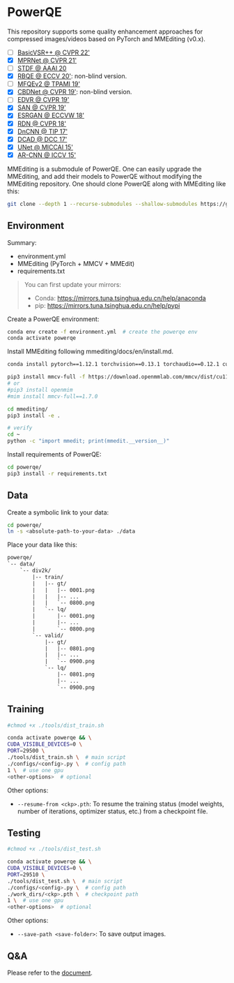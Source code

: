 # PowerQE

This repository supports some quality enhancement approaches for compressed images/videos based on PyTorch and MMEditing (v0.x).

- [ ] [BasicVSR++ @ CVPR 22'](https://arxiv.org/abs/2104.13371)
- [x] [MPRNet @ CVPR 21'](https://github.com/swz30/MPRNet)
- [ ] [STDF @ AAAI 20](https://github.com/ryanxingql/stdf-pytorch)
- [x] [RBQE @ ECCV 20'](https://arxiv.org/abs/2006.16581): non-blind version.
- [ ] [MFQEv2 @ TPAMI 19'](https://github.com/ryanxingql/mfqev2.0)
- [x] [CBDNet @ CVPR 19'](https://arxiv.org/abs/1807.04686): non-blind version.
- [ ] [EDVR @ CVPR 19'](https://arxiv.org/abs/1905.02716)
- [x] [SAN @ CVPR 19'](https://github.com/daitao/SAN)
- [x] [ESRGAN @ ECCVW 18'](https://arxiv.org/abs/1809.00219)
- [x] [RDN @ CVPR 18'](https://arxiv.org/abs/1802.08797)
- [x] [DnCNN @ TIP 17'](https://arxiv.org/abs/1608.03981)
- [x] [DCAD @ DCC 17'](https://ieeexplore.ieee.org/abstract/document/7923714)
- [x] [UNet @ MICCAI 15'](https://arxiv.org/abs/1505.04597)
- [x] [AR-CNN @ ICCV 15'](https://arxiv.org/abs/1504.06993)

MMEditing is a submodule of PowerQE. One can easily upgrade the MMEditing, and add their models to PowerQE without modifying the MMEditing repository. One should clone PowerQE along with MMEditing like this:

```bash
git clone --depth 1 --recurse-submodules --shallow-submodules https://github.com/ryanxingql/powerqe.git
```

## Environment

Summary:

- environment.yml
- MMEditing (PyTorch + MMCV + MMEdit)
- requirements.txt

> You can first update your mirrors:
>
> - Conda: https://mirrors.tuna.tsinghua.edu.cn/help/anaconda
> - pip: https://mirrors.tuna.tsinghua.edu.cn/help/pypi

Create a PowerQE environment:

```bash
conda env create -f environment.yml  # create the powerqe env
conda activate powerqe
```

Install MMEditing following mmediting/docs/en/install.md.

```bash
conda install pytorch==1.12.1 torchvision==0.13.1 torchaudio==0.12.1 cudatoolkit=11.3 -c pytorch

pip3 install mmcv-full -f https://download.openmmlab.com/mmcv/dist/cu113/torch1.12/index.html
# or
#pip3 install openmim
#mim install mmcv-full==1.7.0

cd mmediting/
pip3 install -e .

# verify
cd ~
python -c "import mmedit; print(mmedit.__version__)"
```

Install requirements of PowerQE:

```bash
cd powerqe/
pip3 install -r requirements.txt
```

## Data

Create a symbolic link to your data:

```bash
cd powerqe/
ln -s <absolute-path-to-your-data> ./data
```

Place your data like this:

```txt
powerqe/
`-- data/
    `-- div2k/
        |-- train/
        |   |-- gt/
        |   |   |-- 0001.png
        |   |   |-- ...
        |   |   `-- 0800.png
        |   `-- lq/
        |       |-- 0001.png
        |       |-- ...
        |       `-- 0800.png
        `-- valid/
            |-- gt/
            |   |-- 0801.png
            |   |-- ...
            |   `-- 0900.png
            `-- lq/
                |-- 0801.png
                |-- ...
                `-- 0900.png
```

## Training

```bash
#chmod +x ./tools/dist_train.sh

conda activate powerqe && \
CUDA_VISIBLE_DEVICES=0 \
PORT=29500 \
./tools/dist_train.sh \  # main script
./configs/<config>.py \  # config path
1 \  # use one gpu
<other-options>  # optional
```

Other options:

- `--resume-from <ckp>.pth`: To resume the training status (model weights, number of iterations, optimizer status, etc.) from a checkpoint file.

## Testing

```bash
#chmod +x ./tools/dist_test.sh

conda activate powerqe && \
CUDA_VISIBLE_DEVICES=0 \
PORT=29510 \
./tools/dist_test.sh \  # main script
./configs/<config>.py \  # config path
./work_dirs/<ckp>.pth \  # checkpoint path
1 \  # use one gpu
<other-options>  # optional
```

Other options:

- `--save-path <save-folder>`: To save output images.

## Q&A

Please refer to the [document](./docs/v3.md).
